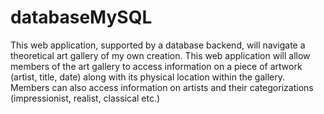 # databaseMySQL
This web application, supported by a database backend, will navigate a theoretical art gallery of my own creation. This web application will allow members of the art gallery to access information on a piece of artwork (artist, title, date) along with its physical location within the gallery. Members can also access information on artists and their categorizations (impressionist, realist, classical etc.)
